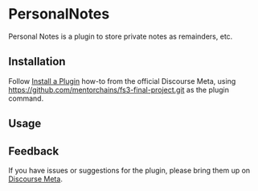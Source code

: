 # PersonalNotes

Personal Notes is a plugin to store private notes as remainders, etc.

## Installation

Follow [Install a Plugin](https://meta.discourse.org/t/install-a-plugin/19157)
how-to from the official Discourse Meta, using https://github.com/mentorchains/fs3-final-project.git as the plugin command.

## Usage

## Feedback

If you have issues or suggestions for the plugin, please bring them up on
[Discourse Meta](https://meta.discourse.org).
